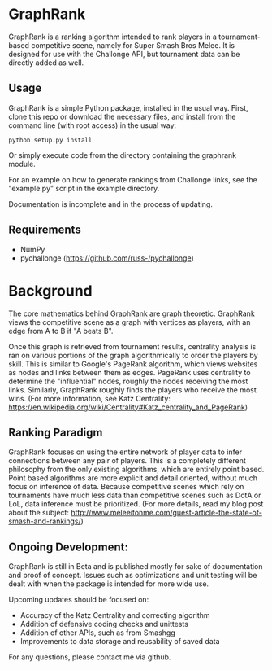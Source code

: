 # GraphRank

GraphRank is a ranking algorithm intended to rank players in a tournament-based competitive scene, namely for Super Smash Bros Melee. It is designed for use with the Challonge API, but tournament data can be directly added as well.

## Usage

GraphRank is a simple Python package, installed in the usual way. First, clone this repo or download the necessary files, and install from the command line (with root access) in the usual way:

	python setup.py install

Or simply execute code from the directory containing the graphrank module.

For an example on how to generate rankings from Challonge links, see the "example.py" script in the example directory.

Documentation is incomplete and in the process of updating.

## Requirements

- NumPy
- pychallonge (https://github.com/russ-/pychallonge)

# Background

The core mathematics behind GraphRank are graph theoretic. GraphRank views the competitive scene as a graph with vertices as players, with an edge from A to B if "A beats B".

Once this graph is retrieved from tournament results, centrality analysis is ran on various portions of the graph algorithmically to order the players by skill. This is similar to Google's PageRank algorithm, which views websites as nodes and links between them as edges. PageRank uses centrality to determine the "influential" nodes, roughly the nodes receiving the most links. Similarly, GraphRank roughly finds the players who receive the most wins. (For more information, see Katz Centrality: https://en.wikipedia.org/wiki/Centrality#Katz_centrality_and_PageRank)

## Ranking Paradigm

GraphRank focuses on using the entire network of player data to infer connections between any pair of players. This is a completely different philosophy from the only existing algorithms, which are entirely point based. Point based algorithms are more explicit and detail oriented, without much focus on inference of data. Because competitive scenes which rely on tournaments have much less data than competitive scenes such as DotA or LoL, data inference must be prioritized. (For more details, read my blog post about the subject: http://www.meleeitonme.com/guest-article-the-state-of-smash-and-rankings/)

## Ongoing Development:

GraphRank is still in Beta and is published mostly for sake of documentation and proof of concept. Issues such as optimizations and unit testing will be dealt with when the package is intended for more wide use.

Upcoming updates should be focused on:

- Accuracy of the Katz Centrality and correcting algorithm
- Addition of defensive coding checks and unittests
- Addition of other APIs, such as from Smashgg
- Improvements to data storage and reusability of saved data

For any questions, please contact me via github.
